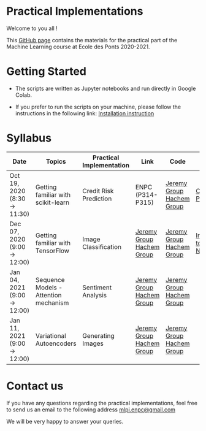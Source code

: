 # Practical Implementations 

Welcome to you all !

This [GitHub page](https://hm-ai.github.io/Practical-Implementations-ENPC/) contains the materials for the practical part of the Machine Learning course at Ecole des Ponts 2020-2021.



# Getting Started
* The scripts are written as Jupyter notebooks and run directly in Google Colab.

* If you prefer to run the scripts on your machine, please follow the instructions in the following link: [Installation instruction](https://colab.research.google.com/drive/1GtAF3kuPGDhxRYacLVUMm5S8f1uBA_oM?usp=sharing)


# Syllabus

| Date  | Topics | Practical Implementation | Link | Code | Solution | 
|----------- | ----------- | ----------- | ----------- | ----------- |----------- |
|Oct 19, 2020 (8:30 -> 11:30) | Getting familiar with scikit-learn | Credit Risk Prediction | ENPC (P314-P315) | [Jeremy Group](https://drive.google.com/file/d/1QJ4RX5mtm48pjhjd9Ukb62f--hk9_Kb8/view?usp=sharing) [Hachem Group](https://drive.google.com/file/d/1mxssZTIm2Q-SaMBoTVTnwYTti2sCCfUz/view?usp=sharing)  | [Credit Risk Prediction](https://drive.google.com/file/d/1rt-pjqh3xMQpmFvG1xNZNpjJdsmhYMIi/view?usp=sharing)  |
|Dec 07, 2020 (9:00 -> 12:00) | Getting familiar with TensorFlow | Image Classification| [Jeremy Group](https://meet.google.com/jpf-nfdc-edf) [Hachem Group](https://meet.google.com/jtn-ebgg-smd) | [Jeremy Group](https://drive.google.com/file/d/1aXtses0VU60e42bOc-lz3bA2u9f2QLIH/view?usp=sharing) [Hachem Group](https://drive.google.com/file/d/1kd3QEJ3t72gF-YQtd1hsBYyjepRKggpo/view?usp=sharing) | [Introduction to Neural Networks](https://drive.google.com/file/d/1blC9b6piH9NMqsUEj63OIvbJJnw0stLX/view?usp=sharing) |
|Jan 04, 2021 (9:00 -> 12:00)| Sequence Models - Attention mechanism | Sentiment Analysis | [Jeremy Group](https://meet.google.com/qdu-ggdd-vuu) [Hachem Group](https://meet.google.com/jyj-tfje-uoq) | [Jeremy Group](https://colab.research.google.com/drive/1hKquUfujnE7seqqptNST3Pf8pqaf_lzt?usp=sharing) [Hachem Group](https://colab.research.google.com/drive/1jZSWPmAqk5Cw3k6AnPovaHReE1asD5DH?usp=sharing) |  |
|Jan 11, 2021 (9:00 -> 12:00) | Variational Autoencoders | Generating Images | [Jeremy Group](https://meet.google.com/suf-mzug-zec) [Hachem Group](https://meet.google.com/mhx-fnwr-cjj)  | [Jeremy Group](https://colab.research.google.com/drive/1DKDPzIQpjIZNUvSvfcbh_2dOm4Yz2DV_?authuser=1) [Hachem Group](https://drive.google.com/file/d/1L6KAtlhdNAYS8372vGBFO9j8RTI2v-dc/view?usp=sharing)| |


# Contact us
If you have any questions regarding the practical implementations, feel free to send us an email to the following address mlpi.enpc@gmail.com

We will be very happy to answer your queries.
